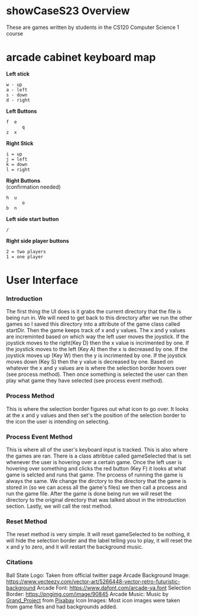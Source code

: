 # showCaseS23 Overview
These are games written by students in the CS120 Computer Science 1 course

# arcade cabinet keyboard map

**Left stick** 

    w - up
    a - left
    s - down
    d - right

**Left Buttons**  

    f  e  
          q
    z  x

**Right Stick**  

    i = up
    j = left
    k = down
    l = right

**Right Buttons**  
(confirmation needed)    

    h  u
          o
    b  n

**Left side start button**  

    /

**Right side player buttons**

    2 = two players
    1 = one player

# User Interface

### Introduction

The first thing the UI does is it grabs the current directory that the file is being run in. We will need to get back to this directory after we run the other games so I saved this directory into a attribute of the game class called startDir. Then the game keeps track of x and y values. The x and y values are increminted based on which way the left user moves the joystick. If the joystick moves to the right(Key D) then the x value is incrimented by one. If the joystick moves to the left (Key A) then the x is decreased by one. If the joystick moves up (Key W) then the y is incrimented by one. If the joystick moves down (Key S) then the y value is decreased by one. Based on whatever the x and y values are is where the selection border hovers over (see process method). Then once something is selected the user can then play what game they have selected (see process event method). 

### Process Method
This is where the selection border figures out what icon to go over. It looks at the x and y values and then set's the position of the selection border to the icon the user is intending on selecting. 

### Process Event Method
This is where all of the user's keyboard input is tracked. This is also where the games are ran. There is a class attribtue called gameSelected that is set whenever the user is hovering over a certain game. Once the left user is hovering over something and clicks the red button (Key F) it looks at what game is selcted and runs that game. The prcoess of running the game is always the same. We change the dirctory to the directory that the game is stored in (so we can acess all the game's files) we then call a prcoess and run the game file. After the game is done being run we will reset the directory to the original directory that was talked about in the introduction section. Lastly, we will call the rest method. 

### Reset Method
The reset method is very simple. It will reset gameSelected to be nothing, it will hide the selection border and the label telling you to play, it will reset the x and y to zero, and it will restart the background music. 

### Citations
Ball State Logo: Taken from official twitter page
Arcade Background Image: https://www.vecteezy.com/vector-art/5266448-vector-retro-futuristic-background
Arcade Font: https://www.dafont.com/arcade-ya.font
Selection Border: https://pngimg.com/image/90845
Arcade Music: Music by <a href="https://pixabay.com/users/grand_project-19033897/?utm_source=link-attribution&utm_medium=referral&utm_campaign=music&utm_content=128379">Grand_Project</a> from <a href="https://pixabay.com/music//?utm_source=link-attribution&utm_medium=referral&utm_campaign=music&utm_content=128379">Pixabay</a>
Icon Images: Most icon images were taken from game files and had backgrounds added. 



    
